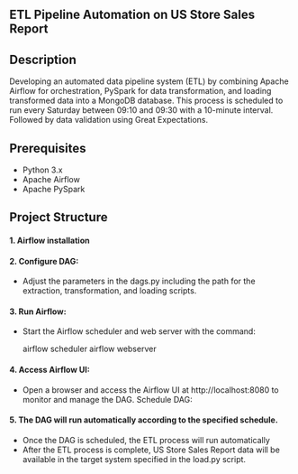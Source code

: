 ## ETL Pipeline Automation on US Store Sales Report
## Description
Developing  an automated data pipeline system (ETL) by combining Apache Airflow for orchestration, PySpark for data transformation, and loading  transformed data into a MongoDB database.  This process is scheduled to run every Saturday between 09:10 and 09:30 with a 10-minute interval. Followed by data validation using Great Expectations.

## Prerequisites
- Python 3.x
- Apache Airflow
- Apache PySpark

## Project Structure

#### 1. Airflow installation 

#### 2. Configure DAG:

- Adjust the parameters in the dags.py  including the path for the extraction, transformation, and loading scripts.

#### 3. Run Airflow:

- Start the Airflow scheduler and web server with the command:
  
  airflow scheduler
  airflow webserver

#### 4. Access Airflow UI:

- Open a browser and access the Airflow UI at http://localhost:8080 to monitor and manage the DAG.
Schedule DAG:

#### 5. The DAG will run automatically according to the specified schedule.
- Once the DAG is scheduled, the ETL process will run automatically
- After the ETL process is complete, US Store Sales Report data will be available in the target system specified in the load.py script.
